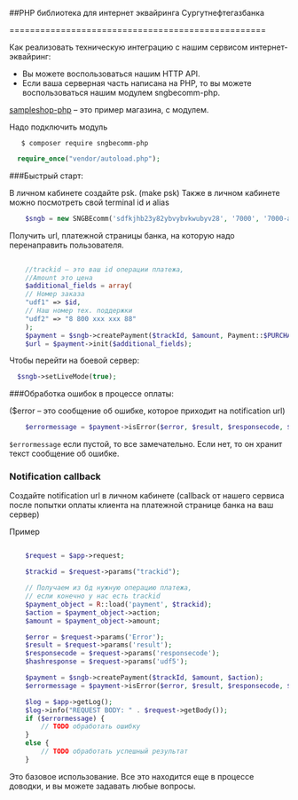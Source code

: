 ##PHP библиотека для интернет эквайринга Сургутнефтегазбанка

==================================================

Как реализовать техническую интеграцию с нашим сервисом интернет-эквайринг:
* Вы можете воспользоваться нашим HTTP API.
* Если ваша серверная часть написана на PHP, то вы можете воспользоваться нашим модулем sngbecomm-php.
 
[sampleshop-php](https://github.com/Surgutneftegasbank/sampleshop-php) – это пример магазина, с модулем.
 
Надо подключить модуль

```
   $ composer require sngbecomm-php 
```

```php
  require_once("vendor/autoload.php");
```
    
###Быстрый старт:

В личном кабинете создайте psk. (make psk)
Также в личном кабинете можно посмотреть свой terminal id и alias

```php
    $sngb = new SNGBEcomm('sdfkjhb23y82ybvybvkwubyv28', '7000', '7000-alias', true);
```
 
Получить url, платежной страницы банка, на которую надо перенаправить пользователя.

```php
    
    //trackid – это ваш id операции платежа,
    //Amount это цена
    $additional_fields = array(
    // Номер заказа
    "udf1" => $id,
    // Наш номер тех. поддержки
    "udf2" => "8 800 xxx xxx 88"
    );
    $payment = $sngb->createPayment($trackId, $amount, Payment::$PURCHASE);
    $url = $payment->init($additional_fields);
```
 
Чтобы перейти на боевой сервер:

```php
  $sngb->setLiveMode(true);
```
 

###Обработка ошибок в процессе оплаты:

  ($error – это сообщение об ошибке, которое приходит на notification url)
```php
    $errormessage = $payment->isError($error, $result, $responsecode, $hashresponse); // переменные полученные из запроса
```
 
`$errormessage` если пустой, то все замечательно.
Если нет, то он хранит текст сообщение об ошибке.

### Notification callback
Создайте notification url в личном кабинете (callback от нашего сервиса после попытки оплаты клиента на платежной странице банка на ваш сервер)

Пример
```php

    $request = $app->request;

    $trackid = $request->params("trackid");

    // Получаем из бд нужную операцию платежа,
    // если конечно у нас есть trackid
    $payment_object = R::load('payment', $trackid);
    $action = $payment_object->action;
    $amount = $payment_object->amount;

    $error = $request->params('Error');
    $result = $request->params('result');
    $responsecode = $request->params('responsecode');
    $hashresponse = $request->params('udf5');

    $payment = $sngb->createPayment($trackId, $amount, $action);
    $errormessage = $payment->isError($error, $result, $responsecode, $hashresponse);

    $log = $app->getLog();
    $log->info("REQUEST BODY: " . $request->getBody());
    if ($errormessage) {
        // TODO обработать ошибку
    }
    else {
        // TODO обработать успешный результат
    }
```

Это базовое использование.
Все это находится еще в процессе доводки, и вы можете задавать любые вопросы.
